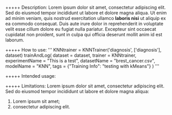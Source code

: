+++++
Description:
Lorem ipsum dolor sit amet, consectetur adipiscing elit. Sed do eiusmod tempor incididunt ut labore et dolore magna aliqua. Ut enim ad minim veniam, quis nostrud exercitation ullamco **laboris nisi** ut aliquip ex ea commodo consequat. Duis aute irure dolor in reprehenderit in voluptate velit esse cillum dolore eu fugiat nulla pariatur. Excepteur sint occaecat cupidatat non proident, sunt in culpa qui officia deserunt mollit anim id est laborum.

+++++
How to use:
'''
KNNtrainer = KNNTrainer('diagnosis', ['diagnosis'], dataset)
trainAndLog(
    dataset = dataset,
    trainer = KNNtrainer,
    experimentName = "This is a test",
    datasetName = "brest_cancer.csv",
    modelName = "KNN",
    tags = {"Training Info": "testing with kMeans"}
)
'''

+++++
Intended usage:


+++++
Limitations:
Lorem ipsum dolor sit amet, consectetur adipiscing elit. Sed do eiusmod tempor incididunt ut labore et dolore magna aliqua:

1. Lorem ipsum sit amet;
2. consectetur adipiscing elit.

